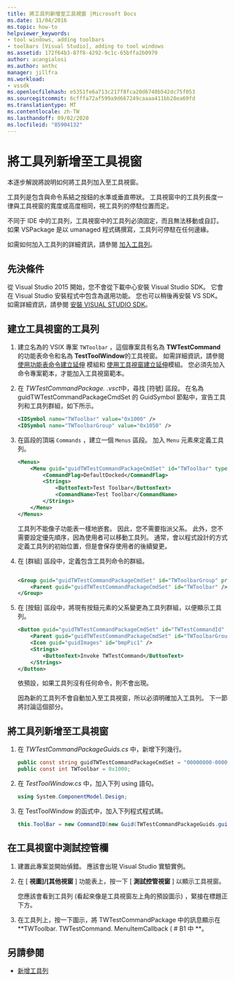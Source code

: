 ```yaml
---
title: 將工具列新增至工具視窗 |Microsoft Docs
ms.date: 11/04/2016
ms.topic: how-to
helpviewer_keywords:
- tool windows, adding toolbars
- toolbars [Visual Studio], adding to tool windows
ms.assetid: 172f64b3-87f8-4292-9c1c-65bffa2b0970
author: acangialosi
ms.author: anthc
manager: jillfra
ms.workload:
- vssdk
ms.openlocfilehash: e5351fe6a713c217f8fca20d6740b542dc75f053
ms.sourcegitcommit: 6cfffa72af599a9d667249caaaa411bb28ea69fd
ms.translationtype: MT
ms.contentlocale: zh-TW
ms.lasthandoff: 09/02/2020
ms.locfileid: "85904132"
---
```

# <a name="add-a-toolbar-to-a-tool-window"></a>將工具列新增至工具視窗
本逐步解說將說明如何將工具列加入至工具視窗。

 工具列是包含與命令系結之按鈕的水準或垂直帶狀。 工具視窗中的工具列長度一律與工具視窗的寬度或高度相同，視工具列的停駐位置而定。

 不同于 IDE 中的工具列，工具視窗中的工具列必須固定，而且無法移動或自訂。 如果 VSPackage 是以 umanaged 程式碼撰寫，工具列可停駐在任何邊緣。

 如需如何加入工具列的詳細資訊，請參閱 [加入工具列](../extensibility/adding-a-toolbar.md)。

## <a name="prerequisites"></a>先決條件
 從 Visual Studio 2015 開始，您不會從下載中心安裝 Visual Studio SDK。 它會在 Visual Studio 安裝程式中包含為選用功能。 您也可以稍後再安裝 VS SDK。 如需詳細資訊，請參閱 [安裝 VISUAL STUDIO SDK](../extensibility/installing-the-visual-studio-sdk.md)。

## <a name="create-a-toolbar-for-a-tool-window"></a>建立工具視窗的工具列

1. 建立名為的 VSIX 專案 `TWToolbar` ，這個專案具有名為 **TWTestCommand** 的功能表命令和名為 **TestToolWindow**的工具視窗。 如需詳細資訊，請參閱 [使用功能表命令建立延伸](../extensibility/creating-an-extension-with-a-menu-command.md) 模組和 [使用工具視窗建立延伸](../extensibility/creating-an-extension-with-a-tool-window.md)模組。 您必須先加入命令專案範本，才能加入工具視窗範本。

2. 在 *TWTestCommandPackage. .vsct*中，尋找 [符號] 區段。 在名為 guidTWTestCommandPackageCmdSet 的 GuidSymbol 節點中，宣告工具列和工具列群組，如下所示。

    ```xml
    <IDSymbol name="TWToolbar" value="0x1000" />
    <IDSymbol name="TWToolbarGroup" value="0x1050" />
    ```

3. 在區段的頂端 `Commands` ，建立一個 `Menus` 區段。 加入 `Menu` 元素來定義工具列。

    ```xml
    <Menus>
        <Menu guid="guidTWTestCommandPackageCmdSet" id="TWToolbar" type="ToolWindowToolbar">
            <CommandFlag>DefaultDocked</CommandFlag>
            <Strings>
                <ButtonText>Test Toolbar</ButtonText>
                <CommandName>Test Toolbar</CommandName>
            </Strings>
        </Menu>
    </Menus>
    ```

     工具列不能像子功能表一樣地嵌套。 因此，您不需要指派父系。 此外，您不需要設定優先順序，因為使用者可以移動工具列。 通常，會以程式設計的方式定義工具列的初始位置，但是會保存使用者的後續變更。

4. 在 [群組] 區段中，定義包含工具列命令的群組。

    ```xml

    <Group guid="guidTWTestCommandPackageCmdSet" id="TWToolbarGroup" priority="0x0000">
        <Parent guid="guidTWTestCommandPackageCmdSet" id="TWToolbar" />
    </Group>
    ```

5. 在 [按鈕] 區段中，將現有按鈕元素的父系變更為工具列群組，以便顯示工具列。

    ```xml
    <Button guid="guidTWTestCommandPackageCmdSet" id="TWTestCommandId" priority="0x0100" type="Button">
        <Parent guid="guidTWTestCommandPackageCmdSet" id="TWToolbarGroup" />
        <Icon guid="guidImages" id="bmpPic1" />
        <Strings>
            <ButtonText>Invoke TWTestCommand</ButtonText>
        </Strings>
    </Button>
    ```

     依預設，如果工具列沒有任何命令，則不會出現。

     因為新的工具列不會自動加入至工具視窗，所以必須明確加入工具列。 下一節將討論這個部分。

## <a name="add-the-toolbar-to-the-tool-window"></a>將工具列新增至工具視窗

1. 在 *TWTestCommandPackageGuids.cs* 中，新增下列幾行。

    ```csharp
    public const string guidTWTestCommandPackageCmdSet = "00000000-0000-0000-0000-0000";  // get the GUID from the .vsct file
    public const int TWToolbar = 0x1000;
    ```

2. 在 *TestToolWindow.cs* 中，加入下列 using 語句。

    ```csharp
    using System.ComponentModel.Design;
    ```

3. 在 TestToolWindow 的函式中，加入下列程式程式碼。

    ```csharp
    this.ToolBar = new CommandID(new Guid(TWTestCommandPackageGuids.guidTWTestCommandPackageCmdSet), TWTestCommandPackageGuids.TWToolbar);
    ```

## <a name="test-the-toolbar-in-the-tool-window"></a>在工具視窗中測試控管欄

1. 建置此專案並開始偵錯。 應該會出現 Visual Studio 實驗實例。

2. 在 [ **視圖]/[其他視窗** ] 功能表上，按一下 [ **測試控管視窗** ] 以顯示工具視窗。

     您應該會看到工具列 (看起來像是工具視窗左上角的預設圖示) ，緊接在標題正下方。

3. 在工具列上，按一下圖示，將 TWTestCommandPackage 中的訊息顯示在 **TWToolbar. TWTestCommand. MenuItemCallback ( # B1 中 **。

## <a name="see-also"></a>另請參閱
- [新增工具列](../extensibility/adding-a-toolbar.md)
